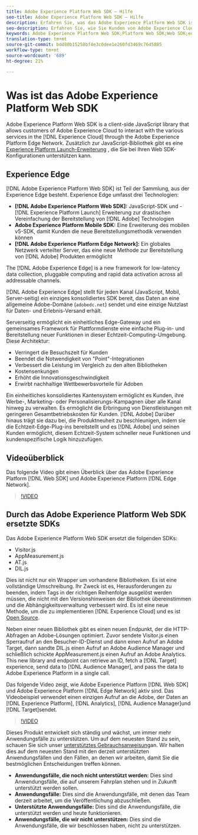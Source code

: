 ```yaml
---
title: Adobe Experience Platform Web SDK – Hilfe
seo-title: Adobe Experience Platform Web SDK – Hilfe
description: Erfahren Sie, was das Adobe Experience Platform Web SDK ist und wie es verwendet werden kann.
seo-description: Erfahren Sie, wie Sie Kunden von Adobe Experience Cloud die Interaktion mit den verschiedenen Services des Experience Cloud ermöglichen.
keywords: Adobe Experience Platform Web SDK;Platform Web SDK;Web SDK;edge;Visitor.js;AppMeasurement.js;AT.js;DIL.js;web sdk;SDK;web SDK;Launch;launch
translation-type: tm+mt
source-git-commit: bdd80b15258bf4e3c0dee1e260fd3469c76d5885
workflow-type: tm+mt
source-wordcount: '689'
ht-degree: 21%

---
```



# Was ist das Adobe Experience Platform Web SDK

Adobe Experience Platform Web SDK is a client-side JavaScript library that allows customers of Adobe Experience Cloud to interact with the various services in the [!DNL Experience Cloud] through the Adobe Experience Platform Edge Network. Zusätzlich zur JavaScript-Bibliothek gibt es eine [Experience Platform Launch-Erweiterung](https://docs.adobe.com/content/help/de-DE/launch/using/extensions-ref/adobe-extension/aep-extension/overview.html) , die Sie bei Ihren Web SDK-Konfigurationen unterstützen kann.

## Experience Edge

[!DNL Adobe Experience Platform Web SDK] ist Teil der Sammlung, aus der Experience Edge besteht. Experience Edge umfasst drei Technologien:

* **[!DNL Adobe Experience Platform Web SDK]:** JavaScript-SDK und - [!DNL Experience Platform Launch] Erweiterung zur drastischen Vereinfachung der Bereitstellung von [!DNL Adobe] Technologien
* **Adobe Experience Platform Mobile SDK:** Eine Erweiterung des mobilen v5-SDK, damit Kunden die neue Bereitstellungsmethodik verwenden können
* **[!DNL Adobe Experience Platform Edge Network]:** Ein globales Netzwerk verteilter Server, das eine neue Methode zur Bereitstellung von [!DNL Adobe] Produkten ermöglicht

The [!DNL Adobe Experience Edge] is a new framework for low-latency data collection, pluggable computing and rapid data activation across all addressable channels.

[!DNL Adobe Experience Edge] stellt für jeden Kanal (JavaScript, Mobil, Server-seitig) ein einziges konsolidiertes SDK bereit, das Daten an eine allgemeine Adobe-Domäne (`adobedc.net`) sendet und eine einzige Nutzlast für Daten- und Erlebnis-Versand erhält.

Serverseitig ermöglicht ein einheitliches Edge-Gateway und ein gemeinsames Framework für Plattformdienste eine einfache Plug-in- und Bereitstellung neuer Funktionen in dieser Echtzeit-Computing-Umgebung.  Diese Architektur:

* Verringert die Besuchszeit für Kunden
* Beendet die Notwendigkeit von &quot;Point&quot;-Integrationen
* Verbessert die Leistung im Vergleich zu den alten Bibliotheken
* Kostensenkungen
* Erhöht die Innovationsgeschwindigkeit
* Erwirbt nachhaltige Wettbewerbsvorteile für Adoben

Ein einheitliches konsolidiertes Kantensystem ermöglicht es Kunden, ihre Werbe-, Marketing- oder Personalisierungs-Kampagnen über alle Kanal hinweg zu verwalten.  Es ermöglicht die Erbringung von Dienstleistungen mit geringeren Gesamtbetriebskosten für Kunden. [!DNL Adobe]  Darüber hinaus trägt sie dazu bei, die Produktneuheit zu beschleunigen, indem sie die Echtzeit-Edge-Plug-ins bereitstellt und es [!DNL Adobe] und seinen Kunden ermöglicht, diesem Echtzeit-System schneller neue Funktionen und kundenspezifische Logik hinzuzufügen.

## Videoüberblick

Das folgende Video gibt einen Überblick über das Adobe Experience Platform [!DNL Web SDK] und Adobe Experience Platform [!DNL Edge Network].

>[!VIDEO](https://video.tv.adobe.com/v/34141?quality=12&learn=on)

## Durch das Adobe Experience Platform Web SDK ersetzte SDKs

Das Adobe Experience Platform Web SDK ersetzt die folgenden SDKs:

* Visitor.js
* AppMeasurement.js
* AT.js
* DIL.js

Dies ist nicht nur ein Wrapper um vorhandene Bibliotheken. Es ist eine vollständige Umschreibung. Ihr Zweck ist es, Herausforderungen zu beenden, indem Tags in der richtigen Reihenfolge ausgelöst werden müssen, die nicht mit den Versionshinweisen der Bibliothek übereinstimmen und die Abhängigkeitsverwaltung verbessert wird. Es ist eine neue Methode, um die zu implementieren [!DNL Experience Cloud] und es ist [Open Source](https://github.com/adobe/alloy).

Neben einer neuen Bibliothek gibt es einen neuen Endpunkt, der die HTTP-Abfragen an Adobe-Lösungen optimiert. Zuvor sendete Visitor.js einen Sperraufruf an den Besucher-ID-Dienst und dann einen Aufruf an Adobe Target, dann sandte DIL.js einen Aufruf an Adobe Audience Manager und schließlich schickte AppMeasurement.js einen Aufruf an Adobe Analytics. This new library and endpoint can retrieve an ID, fetch a [!DNL Target] experience, send data to [!DNL Audience Manager], and pass the data to Adobe Experience Platform in a single call.

Das folgende Video zeigt, wie Adobe Experience Platform [!DNL Web SDK] und Adobe Experience Platform [!DNL Edge Network] aktiv sind. Das Videobeispiel verwendet einen einzigen Aufruf an die Adobe, der Daten an [!DNL Experience Platform], [!DNL Analytics], [!DNL Audience Manager]und [!DNL Target]sendet.

>[!VIDEO](https://video.tv.adobe.com/v/34148?quality=12&learn=on)

Dieses Produkt entwickelt sich ständig und wächst, um immer mehr Anwendungsfälle zu unterstützen. Um auf dem neuesten Stand zu sein, schauen Sie sich unser [unterstütztes Gebrauchsanweisung](https://github.com/adobe/alloy/projects/5)an. Wir halten dies auf dem neuesten Stand mit den derzeit unterstützten Anwendungsfällen und den Fällen, an denen wir arbeiten, damit Sie die bestmöglichen Entscheidungen treffen können.

* **Anwendungsfälle, die noch nicht unterstützt werden:** Dies sind Anwendungsfälle, die auf unserem Fahrplan stehen und in Zukunft unterstützt werden sollen.
* **Anwendungsfälle:** Dies sind die Anwendungsfälle, mit denen das Team derzeit arbeitet, um die Veröffentlichung abzuschließen.
* **Unterstützte Anwendungsfälle:** Dies sind die Anwendungsfälle, die unterstützt werden und heute funktionieren.
* **Anwendungsfälle, die wir nicht unterstützen:** Dies sind die Anwendungsfälle, die wir beschlossen haben, nicht zu unterstützen.
